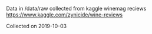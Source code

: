 Data in /data/raw collected from kaggle winemag reciews
https://www.kaggle.com/zynicide/wine-reviews

Collected on 2019-10-03